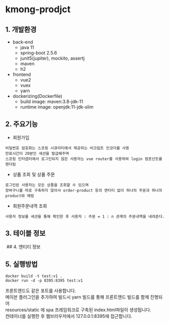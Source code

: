 # kmong-prodjct


## 1. 개발환경
- back-end
  - java 11
  - spring-boot 2.5.6
  - junit5(jupiter), mockito, assertj
  - maven
  - h2
- frontend
  - vue2
  - vuex
  - yarn
- dockerizing(Dockerfile)
  - build image: maven:3.8-jdk-11
  - runtime image: openjdk:11-jdk-slim

## 2. 주요기능
- 회원가입
```
비밀번호 암호화는 스프링 시큐리티에서 제공하는 비크립트 인코더를 사용
만료시간이 20분인 세션을 발급해주며
스프링 인터셉터에서 로그인되지 않은 사용자는 vue router를 사용하여 login 컴포넌트를 랜더링
```
- 상품 조회 및 상품 주문
```
로그인된 사용자는 모든 상품을 조회할 수 있으며
장바구니를 따로 구축하지 않아서 order-product 등의 엔티티 없이 하나의 주문과 하나의 product와 매핑
```
- 회원주문내역 조회
```
사용자 정보를 세션을 통해 확인한 후 사용자 : 주문 = 1 : n 관계의 주문내역을 내려준다.
```

## 3. 테이블 정보
<img src="">
## 4. 엔티티 정보

## 5. 실행방법
```
docker build -t test:v1 .
docker run -d -p 8395:8395 test:v1
```
프론트엔드도 같은 포트를 사용합니다.  
메이븐 플러그인을 추가하여 빌드시 yarn 빌드를 통해 프론트엔드 빌드를 함께 진행되어   
resources/static 에 spa 프레임워크로 구축된 index.html파일이 생성됩니다.  
컨테이너를 실행한 후 웹브라우저에서 127.0.0.1:8395에 접근합니다.

